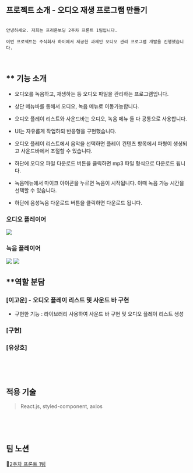<br>

## **프로젝트 소개 - 오디오 재생 프로그램 만들기**

```

안녕하세요. 저희는 프리온보딩 2주차 프론트 1팀입니다.

이번 프로젝트는 주식회사 하이에서 제공한 과제인 오디오 관리 프로그램 개발을 진행했습니다.

```

<br>

## \*\* 기능 소개

- 오디오를 녹음하고, 재생하는 등 오디오 파일을 관리하는 프로그램입니다.

- 상단 메뉴바를 통해서 오디오, 녹음 메뉴로 이동가능합니다.

- 오디오 플레이 리스트와 사운드바는 오디오, 녹음 메뉴 둘 다 공통으로 사용합니다.

- UI는 자유롭게 작업하되 반응형을 구현했습니다.

- 오디오 플레이 리스트에서 음악을 선택하면 플레이 컨텐츠 항목에서 파형이 생셩되고 사운드바에서 조절할 수 있습니다.

- 하단에 오디오 파일 다운로드 버튼을 클릭하면 mp3 파일 형식으로 다운로드 됩니다.

- 녹음메뉴에서 마이크 아이콘을 누르면 녹음이 시작됩니다. 이때 녹음 가능 시간을 선택할 수 있습니다.

- 하단에 음성녹음 다운로드 버튼을 클릭하면 다운로드 됩니다.

### 오디오 플레이어
<img src="https://github.com/sh-inv/audio_player/issues/22#issue-1408067936">

### 녹음 플레이어
<img src="https://github.com/sh-inv/audio_player/issues/23#issue-1408068911">
<img src="https://github.com/sh-inv/audio_player/issues/24#issue-1408069748">

<br>

## \*\*역할 분담

### [이고운] - 오디오 플레이 리스트 및 사운드 바 구현

- 구현한 기능 : 라이브러리 사용하여 사운드 바 구현 및 오디오 플레이 리스트 생성


### [구현]

### [유상호]

<br>

​

## **적용 기술**

> React.js, styled-component, axios

<br>

​

## **팀 노션**

📝[2주차 프론트 1팀](https://www.notion.so/wecode/1-0836f4996a4e4c90b48508414ee81018)
